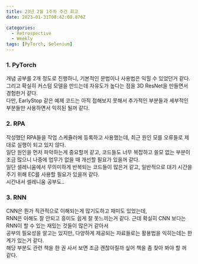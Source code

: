 ```yaml
---
title: 23년 2월 1주차 주간 회고
date: 2023-01-31T00:42:08.876Z

categories:
  - Retrospective
  - Weekly
tags: [PyTorch, Selenium]
---
```


### 1. PyTorch
개념 공부를 2개 정도로 진행하니, 기본적인 문법이나 사용법은 익힐 수 있었던거 같다.  
그리고 확실히 커스텀 모델을 만드는데 자유도가 높다는 점을 3D ResNet을 만들면서 경험한거 같다.  
다만, EarlyStop 같은 예제 코드는 아직 접해보지 못해서 추가적인 부분들과 세부적인 부분들만 사용하면서 익히된 될꺼 같다.  

### 2. RPA
작성했던 RPA들을 작업 스케쥴러에 등록하고 사용했는데, 최근 원인 모를 오류들로 제대로 실행이 되고 있지 않다.  
일단 원인을 먼저 파악하는게 중요할꺼 같고, 코드들도 너무 복잡하고 쓸모 없는 부분이 조금 많으니 나중에 업무가 없을 때 개선할 필요가 있을꺼 같다.  
일단 셀레니움에서 무의미하게 반복되는 코드들이 많은거 같고, 일반적으로 대기 시간을 주기 위해 EC를 사용할 필요가 있을꺼 같다.  
시간내서 셀레니움 공부도..  

### 3. RNN
CNN은 뭔가 직관적으로 이해되는게 많기도하고 재미도 있었는데,  
RNN은 이해도 잘 안되고 흥미도 쉽게 잘 못느끼는거 같다. 근데 확실히 CNN 보다는 RNN이 할 수 있는 재밌는 것들이 많은거 같아서  
공부의 필요성을 알고는 있지만, 다양하게 제공되는 자료들로는 활용법을 익히는데는 한계가 있는거 같다.  
해당 부분도 관련 책을 한 권 사서 보면 조금 괜찮아질까 싶어 책을 좀 찾아 봐야 할 꺼 같다.  

